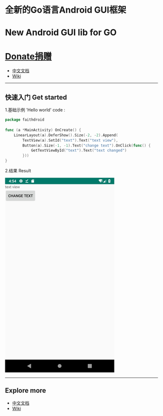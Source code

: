 # 全新的Go语言Android GUI框架
# New Android GUI lib for GO 

# [Donate捐赠](https://jywjl.github.io/donate.html)

- [中文文档](https://github.com/gofaith/faithdroid/wiki/%E5%BF%AB%E9%80%9F%E5%BC%80%E5%A7%8B)
- [Wiki](https://github.com/gofaith/faithdroid/wiki)

---
## 快速入门 Get started

1.基础示例 'Hello world' code :

```Go
package faithdroid

func (a *MainActivity) OnCreate() {
	LinearLayout(a).DeferShow().Size(-2, -2).Append(
		TextView(a).SetId("text").Text("text view"),
		Button(a).Size(-1, -1).Text("change text").OnClick(func() {
			GetTextViewById("text").Text("text changed")
		}))
}
```
2.结果 Result

![hello](https://github.com/gofaith/faithdroid/blob/master/res/hello.jpeg?raw=true)

---

## Explore more

- [中文文档](https://github.com/gofaith/faithdroid/wiki/%E7%9B%AE%E5%BD%95)
- [Wiki](https://github.com/gofaith/faithdroid/wiki)
